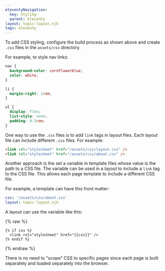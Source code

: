 ```yaml
---
eleventyNavigation:
  key: Styling
  parent: Eleventy
layout: topic-layout.njk
tags: eleventy
---
```


To add CSS styling, configure the build process as shown above
and create `.css` files in the `assets/css` directory.

For example, to style nav links:

```css
nav {
  background-color: cornflowerblue;
  color: white;
}

li {
  margin-right: 1rem;
}

ul {
  display: flex;
  list-style: none;
  padding: 0.5rem;
}
```

One way to use the `.css` files is to add `link` tags in layout files.
Each layout file can include different `.css` files.
For example:

```html
<link rel="stylesheet" href="/assets/css/layout.css" />
<link rel="stylesheet" href="/assets/css/about.css" />
```

Another approach is the set a variable in template files
whose value is the path to a CSS file.
The variable can be used in a layout to include a `link` tag to the CSS file.
This allows each page template to include a different CSS file.

For example, a template can have this front matter:

```yaml
css: '/assets/css/about.css'
layout: topic-layout.njk
```

A layout can use the variable like this:

{% raw %}

```liquid
{% if css %}
  <link rel="stylesheet" href="{{css}}" />
{% endif %}
```

{% endraw %}

There is no need to "scope" CSS to specific pages since each page
is built separately and loaded separately into the browser.
